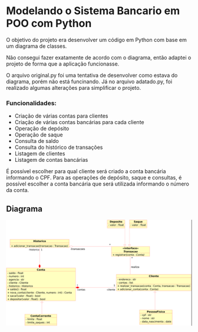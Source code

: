 # Modelando o Sistema Bancario em POO com Python

O objetivo do projeto era desenvolver um código em Python com base em um diagrama de classes.

Não consegui fazer exatamente de acordo com o diagrama, então adaptei o projeto de forma que a aplicação funcionasse.

O arquivo original.py foi uma tentativa de desenvolver como estava do diagrama, porém não está funcinando. Já no arquivo adatado.py, foi realizado algumas alterações para simplificar o projeto.

### Funcionalidades:
 - Criação de várias contas para clientes
 - Criação de várias contas bancárias para cada cliente
 - Operação de depósito
 - Operação de saque
 - Consulta de saldo
 - Consulta do histórico de transações
 - Listagem de clientes
 - Listagem de contas bancárias

É possível escolher para qual cliente será criado a conta bancária informando o CPF. Para as operações de depósito, saque e consultas, é possível escolher a conta bancária que será utilizada informando o número da conta.

## Diagrama

<img src="diagrama.png" width="750">
